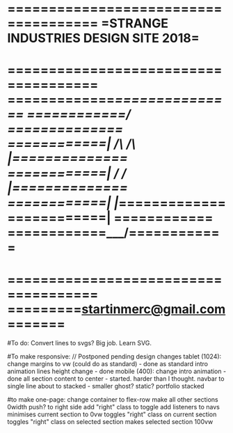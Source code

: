 =====================================
=STRANGE INDUSTRIES DESIGN SITE 2018=
=====================================
=====================================
=============_________===============
============/         \==============
============| /\ /\   |==============
============| \/ \/   |==============
============|         |_=============
============|           \============
============\___________/============
=====================================
=====================================
=========startinmerc@gmail.com=======
=====================================

#To do:
	Convert lines to svgs? Big job. Learn SVG.

#To make responsive: // Postponed pending design changes
	tablet (1024):
		change margins to vw (could do as standard) - done as standard
		intro animation lines height change - done
	mobile (400):
		change intro animation - done
		all section content to center - started. harder than I thought.
		navbar to single line
		about to stacked - smaller ghost? static?
		portfolio stacked

#to make one-page:
change container to flex-row
make all other sections 0width
push? to right side
	add "right" class to toggle
add listeners to navs
	minimises current section to 0vw
	toggles "right" class on current section
	toggles "right" class on selected section
	makes selected section 100vw
